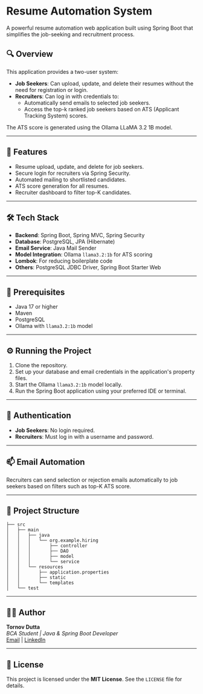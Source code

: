 # Resume Automation System

A powerful resume automation web application built using Spring Boot that simplifies the job-seeking and recruitment process.

## 🔍 Overview

This application provides a two-user system:

- **Job Seekers**: Can upload, update, and delete their resumes without the need for registration or login.
- **Recruiters**: Can log in with credentials to:
    - Automatically send emails to selected job seekers.
    - Access the top-k ranked job seekers based on ATS (Applicant Tracking System) scores.

The ATS score is generated using the Ollama LLaMA 3.2 1B model.

---

## 🚀 Features

- Resume upload, update, and delete for job seekers.
- Secure login for recruiters via Spring Security.
- Automated mailing to shortlisted candidates.
- ATS score generation for all resumes.
- Recruiter dashboard to filter top-K candidates.

---

## 🛠️ Tech Stack

- **Backend**: Spring Boot, Spring MVC, Spring Security
- **Database**: PostgreSQL, JPA (Hibernate)
- **Email Service**: Java Mail Sender
- **Model Integration**: Ollama `llama3.2:1b` for ATS scoring
- **Lombok**: For reducing boilerplate code
- **Others**: PostgreSQL JDBC Driver, Spring Boot Starter Web

---

## 🧠 Prerequisites

- Java 17 or higher
- Maven
- PostgreSQL
- Ollama with `llama3.2:1b` model

---

## ⚙️ Running the Project

1. Clone the repository.
2. Set up your database and email credentials in the application's property files.
3. Start the Ollama `llama3.2:1b` model locally.
4. Run the Spring Boot application using your preferred IDE or terminal.

---

## 🔐 Authentication

- **Job Seekers**: No login required.
- **Recruiters**: Must log in with a username and password.

---

## 📫 Email Automation

Recruiters can send selection or rejection emails automatically to job seekers based on filters such as top-K ATS score.

---

## 📁 Project Structure

```plaintext
├── src
│   ├── main
│   │   ├── java
│   │   │   └── org.example.hiring
│   │   │       ├── controller
│   │   │       ├── DAO
│   │   │       ├── model
│   │   │       └── service
│   │   └── resources
│   │       ├── application.properties
│   │       ├── static
│   │       └── templates
│   └── test
```

---

## 👨‍💻 Author

**Tornov Dutta**  
*BCA Student | Java & Spring Boot Developer*  
[Email](mailto:tornovdutta@gmail.com) | [LinkedIn](https://www.linkedin.com/in/tornov-dutta/)

---

## 📜 License

This project is licensed under the **MIT License**. See the `LICENSE` file for details.
